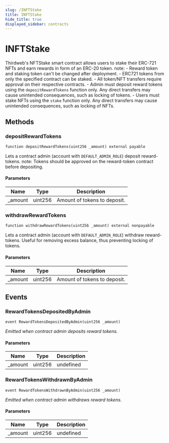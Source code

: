 ```yaml
---
slug: /INFTStake
title: INFTStake
hide_title: true
displayed_sidebar: contracts
---
```

# INFTStake





Thirdweb&#39;s NFTStake smart contract allows users to stake their ERC-721 NFTs  and earn rewards in form of an ERC-20 token.  note:  - Reward token and staking token can&#39;t be changed after deployment.  - ERC721 tokens from only the specified contract can be staked.  - All token/NFT transfers require approval on their respective contracts.  - Admin must deposit reward tokens using the `depositRewardTokens` function only.    Any direct transfers may cause unintended consequences, such as locking of tokens.  - Users must stake NFTs using the `stake` function only.    Any direct transfers may cause unintended consequences, such as locking of NFTs.



## Methods

### depositRewardTokens

```solidity
function depositRewardTokens(uint256 _amount) external payable
```

Lets a contract admin (account with `DEFAULT_ADMIN_ROLE`) deposit reward-tokens.          note: Tokens should be approved on the reward-token contract before depositing.



#### Parameters

| Name | Type | Description |
|---|---|---|
| _amount | uint256 | Amount of tokens to deposit. |

### withdrawRewardTokens

```solidity
function withdrawRewardTokens(uint256 _amount) external nonpayable
```

Lets a contract admin (account with `DEFAULT_ADMIN_ROLE`) withdraw reward-tokens.          Useful for removing excess balance, thus preventing locking of tokens.



#### Parameters

| Name | Type | Description |
|---|---|---|
| _amount | uint256 | Amount of tokens to deposit. |



## Events

### RewardTokensDepositedByAdmin

```solidity
event RewardTokensDepositedByAdmin(uint256 _amount)
```



*Emitted when contract admin deposits reward tokens.*

#### Parameters

| Name | Type | Description |
|---|---|---|
| _amount  | uint256 | undefined |

### RewardTokensWithdrawnByAdmin

```solidity
event RewardTokensWithdrawnByAdmin(uint256 _amount)
```



*Emitted when contract admin withdraws reward tokens.*

#### Parameters

| Name | Type | Description |
|---|---|---|
| _amount  | uint256 | undefined |


